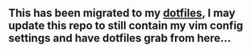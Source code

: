 ## This has been migrated to my [dotfiles](https://github.com/ncarn2/dotfiles), I may update this repo to still contain my vim config settings and have dotfiles grab from here...



